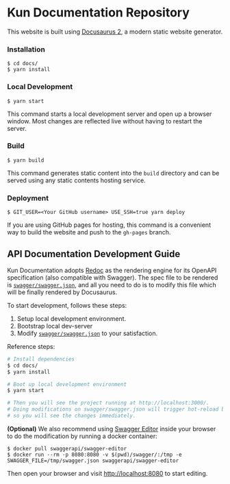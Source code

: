 # Kun Documentation Repository

This website is built using [Docusaurus 2](https://v2.docusaurus.io/), a modern static website generator.

### Installation

```
$ cd docs/
$ yarn install
```

### Local Development

```
$ yarn start
```

This command starts a local development server and open up a browser window. Most changes are reflected live without having to restart the server.

### Build

```
$ yarn build
```

This command generates static content into the `build` directory and can be served using any static contents hosting service.

### Deployment

```
$ GIT_USER=<Your GitHub username> USE_SSH=true yarn deploy
```

If you are using GitHub pages for hosting, this command is a convenient way to build the website and push to the `gh-pages` branch.

## API Documentation Development Guide

Kun Documentation adopts [Redoc](https://redocly.github.io/redoc/) as the rendering engine for its OpenAPI specification (also compatible with Swagger).
The spec file to be rendered is [`swagger/swagger.json`](./swagger/swagger.json),
and all you need to do is to modify this file which will be finally rendered by Docusaurus.

To start development, follows these steps:

1. Setup local development environment.
2. Bootstrap local dev-server
3. Modify [`swagger/swagger.json`](./swagger/swagger.json) to your satisfaction.

Reference steps:

```bash
# Install dependencies
$ cd docs/
$ yarn install

# Boot up local development environment
$ yarn start

# Then you will see the project running at http://localhost:3000/.
# Doing modifications on swagger/swagger.json will trigger hot-reload by webpack
# so you will see the changes immediately.
```
**(Optional)** We also recommend using [Swagger Editor](https://github.com/swagger-api/swagger-editor) inside your browser
to do the modification by running a docker container:

```
$ docker pull swaggerapi/swagger-editor
$ docker run --rm -p 8080:8080 -v $(pwd)/swagger/:/tmp -e SWAGGER_FILE=/tmp/swagger.json swaggerapi/swagger-editor
```

Then open your browser and visit [http://localhost:8080](http://localhost:8080) to start editing.


